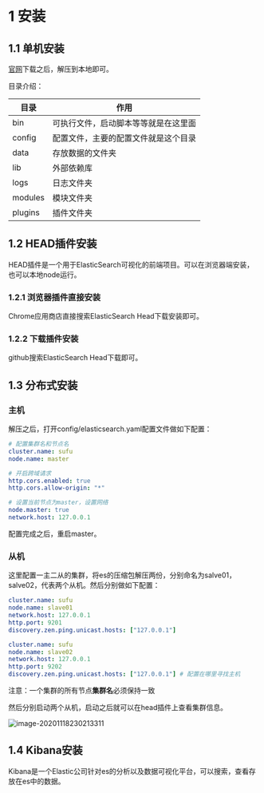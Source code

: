 # 1 安装

## 1.1 单机安装

[官网](https://www.elastic.co/cn/downloads/elasticsearch)下载之后，解压到本地即可。

目录介绍：

| 目录    | 作用                                 |
| ------- | ------------------------------------ |
| bin     | 可执行文件，启动脚本等等就是在这里面 |
| config  | 配置文件，主要的配置文件就是这个目录 |
| data    | 存放数据的文件夹                     |
| lib     | 外部依赖库                           |
| logs    | 日志文件夹                           |
| modules | 模块文件夹                           |
| plugins | 插件文件夹                           |

## 1.2 HEAD插件安装

HEAD插件是一个用于ElasticSearch可视化的前端项目。可以在浏览器端安装，也可以本地node运行。

### 1.2.1 浏览器插件直接安装

Chrome应用商店直接搜索ElasticSearch Head下载安装即可。

### 1.2.2 下载插件安装

github搜索ElasticSearch Head下载即可。

## 1.3 分布式安装

### 主机

解压之后，打开config/elasticsearch.yaml配置文件做如下配置：

```yaml
# 配置集群名和节点名
cluster.name: sufu
node.name: master

# 开启跨域请求
http.cors.enabled: true
http.cors.allow-origin: "*"

# 设置当前节点为master，设置网络
node.master: true
network.host: 127.0.0.1
```

配置完成之后，重启master。

### 从机

这里配置一主二从的集群，将es的压缩包解压两份，分别命名为salve01，salve02，代表两个从机。然后分别做如下配置：

```yaml
cluster.name: sufu
node.name: slave01
network.host: 127.0.0.1
http.port: 9201
discovery.zen.ping.unicast.hosts: ["127.0.0.1"]
```

```yaml
cluster.name: sufu
node.name: slave02
network.host: 127.0.0.1
http.port: 9202
discovery.zen.ping.unicast.hosts: ["127.0.0.1"] # 配置在哪里寻找主机
```

注意：一个集群的所有节点**集群名**必须保持一致

然后分别启动两个从机，启动之后就可以在head插件上查看集群信息。

![image-20201118230213311](C:\Users\sufu\Desktop\笔记\Java\Typora_Img\image-20201118230213311.png)

## 1.4 Kibana安装

Kibana是一个Elastic公司针对es的分析以及数据可视化平台，可以搜索，查看存放在es中的数据。